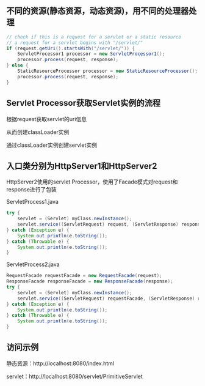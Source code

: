 ## 不同的资源(静态资源，动态资源)，用不同的处理器处理
```java
// check if this is a request for a servlet or a static resource
// a request for a servlet begins with "/servlet/"
if (request.getUri().startsWith("/servlet/")) {
	ServletProcessor1 processor = new ServletProcessor1();
	processor.process(request, response);
} else {
	StaticResourceProcessor processor = new StaticResourceProcessor();
	processor.process(request, response);
}
```

## Servlet Processor获取Servlet实例的流程

根据request获取servlet的uri信息

从而创建classLoader实例

通过classLoader实例创建servlet实例

## 入口类分别为HttpServer1和HttpServer2

HttpServer2使用的servlet Processor，使用了Facade模式对request和response进行了包装

ServletProcess1.java
```java
try {
	servlet = (Servlet) myClass.newInstance();
	servlet.service((ServletRequest) request, (ServletResponse) response);
} catch (Exception e) {
	System.out.println(e.toString());
} catch (Throwable e) {
	System.out.println(e.toString());
}
```

ServletProcess2.java
```java
RequestFacade requestFacade = new RequestFacade(request);
ResponseFacade responseFacade = new ResponseFacade(response);
try {
	servlet = (Servlet) myClass.newInstance();
	servlet.service((ServletRequest) requestFacade, (ServletResponse) responseFacade);
} catch (Exception e) {
	System.out.println(e.toString());
} catch (Throwable e) {
	System.out.println(e.toString());
}
```

## 访问示例
静态资源：http://localhost:8080/index.html

servlet：http://localhost:8080/servlet/PrimitiveServlet
